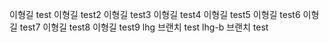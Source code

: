 이형길 test
이형길 test2
이형길 test3
이형길 test4
이형길 test5
이형길 test6
이형길 test7
이형길 test8
이형길 test9
lhg 브랜치 test
lhg-b 브랜치 test